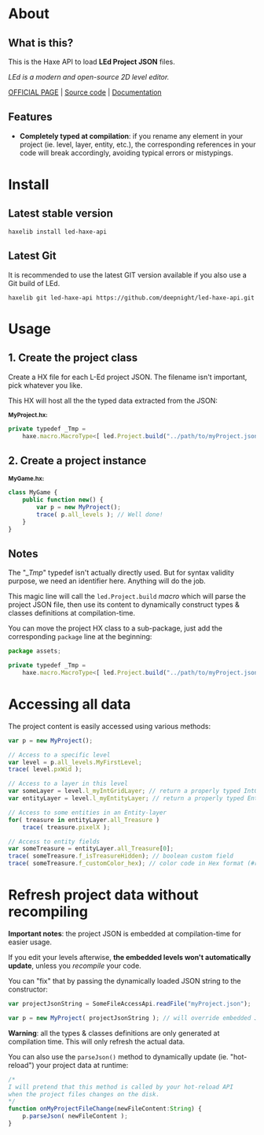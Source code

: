 # About

## What is this?

This is the Haxe API to load **LEd Project JSON** files.

*LEd is a modern and open-source 2D level editor.*

[OFFICIAL PAGE](https://deepnight.net/tools/led-2d-level-editor) |
[Source code](https://github.com/deepnight/led) |
[Documentation](https://deepnight.net/led-doc/home/)


## Features

 - **Completely typed at compilation**: if you rename any element in your project (ie. level, layer, entity, etc.), the corresponding references in your code will break accordingly, avoiding typical errors or mistypings.

# Install

## Latest stable version

```
haxelib install led-haxe-api
```

## Latest Git

It is recommended to use the latest GIT version available if you also use a Git build of LEd.

```
haxelib git led-haxe-api https://github.com/deepnight/led-haxe-api.git
```

# Usage

## 1. Create the project class

Create a HX file for each L-Ed project JSON. The filename isn't important, pick whatever you like.

This HX will host all the the typed data extracted from the JSON:

<sub>**MyProject.hx:**</sub>

```js
private typedef _Tmp =
	haxe.macro.MacroType<[ led.Project.build("../path/to/myProject.json") ]>;
```

## 2. Create a project instance

<sub>**MyGame.hx:**</sub>
```js
class MyGame {
	public function new() {
		var p = new MyProject();
		trace( p.all_levels ); // Well done!
	}
}
```

## Notes

The "*_Tmp*" typedef isn't actually directly used. But for syntax validity purpose, we need an identifier here. Anything will do the job.

This magic line will call the `led.Project.build` *macro* which will parse the project JSON file, then use its content to dynamically construct types & classes definitions at compilation-time.

You can move the project HX class to a sub-package, just add the corresponding `package` line at the beginning:

```js
package assets;

private typedef _Tmp =
	haxe.macro.MacroType<[ led.Project.build("../path/to/myProject.json") ]>;
```


# Accessing all data

The project content is easily accessed using various methods:

```js
var p = new MyProject();

// Access to a specific level
var level = p.all_levels.MyFirstLevel;
trace( level.pxWid );

// Access to a layer in this level
var someLayer = level.l_myIntGridLayer; // return a properly typed IntGrid layer
var entityLayer = level.l_myEntityLayer; // return a properly typed Entity layer

// Access to some entities in an Entity-layer
for( treasure in entityLayer.all_Treasure )
	trace( treasure.pixelX );

// Access to entity fields
var someTreasure = entityLayer.all_Treasure[0];
trace( someTreasure.f_isTreasureHidden); // boolean custom field
trace( someTreasure.f_customColor_hex); // color code in Hex format (#rrggbb)
```

# Refresh project data without recompiling

**Important notes**: the project JSON is embedded at compilation-time for easier usage.

If you edit your levels afterwise, **the embedded levels won't automatically update**, unless you *recompile* your code.

You can "fix" that by passing the dynamically loaded JSON string to the constructor:

```js
var projectJsonString = SomeFileAccessApi.readFile("myProject.json");

var p = new MyProject( projectJsonString ); // will override embedded JSON
```

**Warning**: all the types & classes definitions are only generated at compilation time. This will only refresh the actual data.

You can also use the `parseJson()` method to dynamically update (ie. "hot-reload") your project data at runtime:

```js
/*
I will pretend that this method is called by your hot-reload API
when the project files changes on the disk.
*/
function onMyProjectFileChange(newFileContent:String) {
	p.parseJson( newFileContent );
}
```
